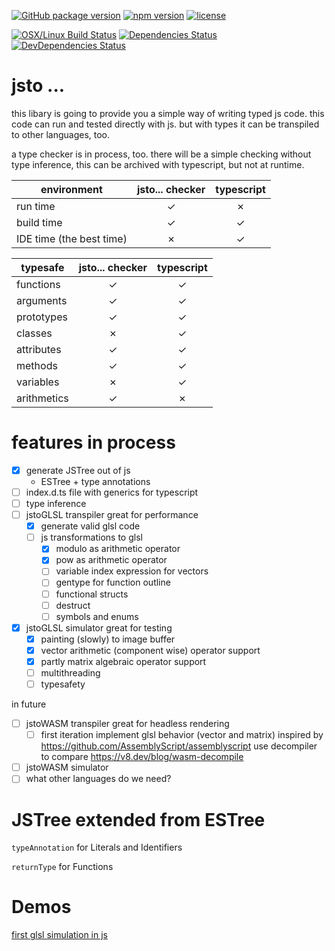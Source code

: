 [![GitHub package version](https://img.shields.io/github/package-json/v/basics/jsto....svg)](https://github.com/basics/jsto...)
[![npm version](https://img.shields.io/npm/v/@js-basics/jsto....svg)](https://www.npmjs.com/package/@js-basics/jsto...)
[![license](https://img.shields.io/github/license/basics/jsto....svg)](https://github.com/basics/jsto...)

[![OSX/Linux Build Status](https://travis-ci.org/basics/jsto....svg?branch=master)](https://travis-ci.org/basics/jsto...)
[![Dependencies Status](https://david-dm.org/basics/jsto.../status.svg)](https://david-dm.org/basics/jsto...)
[![DevDependencies Status](https://david-dm.org/basics/jsto.../dev-status.svg)](https://david-dm.org/basics/jsto...?type=dev)

# jsto ...

this libary is going to provide you a simple way of writing typed js code.
this code can run and tested directly with js.
but with types it can be transpiled to other languages, too.

a type checker is in process, too. there will be a simple checking without type inference,
this can be archived with typescript, but not at runtime.

| environment              | jsto... checker | typescript |
| ------------------------ | :-------------: | :--------: |
| run time                 |        ✓        |     ✗      |
| build time               |        ✓        |     ✓      |
| IDE time (the best time) |        ✗        |     ✓      |

| typesafe    | jsto... checker | typescript |
| ----------- | :-------------: | :--------: |
| functions   |        ✓        |     ✓      |
| arguments   |        ✓        |     ✓      |
| prototypes  |        ✓        |     ✓      |
| classes     |        ✗        |     ✓      |
| attributes  |        ✓        |     ✓      |
| methods     |        ✓        |     ✓      |
| variables   |        ✗        |     ✓      |
| arithmetics |        ✓        |     ✗      |

# features in process

- [x] generate JSTree out of js
  - ESTree + type annotations
- [ ] index.d.ts file with generics for typescript
- [ ] type inference
- [ ] jstoGLSL transpiler great for performance
  - [x] generate valid glsl code
  - [ ] js transformations to glsl
    - [x] modulo as arithmetic operator
    - [x] pow as arithmetic operator
    - [ ] variable index expression for vectors
    - [ ] gentype for function outline
    - [ ] functional structs
    - [ ] destruct
    - [ ] symbols and enums
    
- [x] jstoGLSL simulator great for testing
  - [x] painting (slowly) to image buffer
  - [x] vector arithmetic (component wise) operator support
  - [x] partly matrix algebraic operator support
  - [ ] multithreading
  - [ ] typesafety

in future

- [ ] jstoWASM transpiler great for headless rendering
  - [ ] first iteration implement glsl behavior (vector and matrix)
  inspired by <https://github.com/AssemblyScript/assemblyscript>
  use decompiler to compare <https://v8.dev/blog/wasm-decompile>
- [ ] jstoWASM simulator
- [ ] what other languages do we need?

# JSTree extended from ESTree

`typeAnnotation` for Literals and Identifiers

`returnType` for Functions

# Demos

[first glsl simulation in js](https://unpkg.com/@js-basics/jsto.../demo/index.html)
